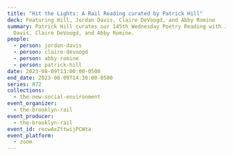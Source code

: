 ```yaml
---
title: "Hit the Lights: A Rail Reading curated by Patrick Hill"
deck: Featuring Hill, Jordan Davis, Claire DeVoogd, and Abby Romine
summary: Patrick Hill curates our 145th Wednesday Poetry Reading with Jordan
  Davis, Claire DeVoogd, and Abby Romine.
people:
  - person: jordan-davis
  - person: claire-devoogd
  - person: abby-romine
  - person: patrick-hill
date: 2023-08-09T13:00:00-0500
end_date: 2023-08-09T14:30:00-0500
series: 872
collections:
  - the-new-social-environment
event_organizer:
  - the-brooklyn-rail
event_producer:
  - the-brooklyn-rail
event_id: recwAxZttwijPCWta
event_platform:
  - zoom
---
```

